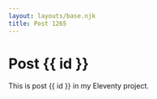 ```yaml
---
layout: layouts/base.njk
title: Post 1265
---
```


# Post {{ id }}

This is post {{ id }} in my Eleventy project.
